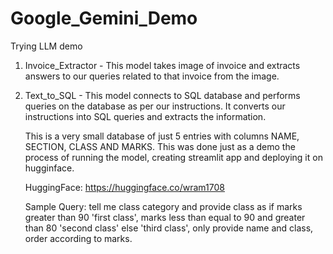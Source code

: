 # Google_Gemini_Demo

Trying LLM demo

1) Invoice_Extractor - 
   This model takes image of invoice and extracts answers to our queries related to that invoice from the image.
   
2) Text_to_SQL - 
   This model connects to SQL database and performs queries on the database as per our instructions. It converts our instructions into SQL queries and extracts the information.
   
   This is a very small database of just 5 entries with columns NAME, SECTION, CLASS AND MARKS. This was done just as a demo the process of running the model, creating streamlit app and deploying it on hugginface.

   HuggingFace: https://huggingface.co/wram1708

   Sample Query: tell me class category and provide class as if marks greater than 90 'first class', marks less than equal to 90 and greater than 80 'second class' else 'third class', only provide name and class,      order according to marks.
